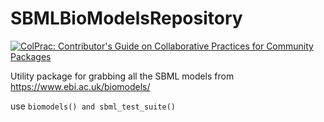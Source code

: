 # SBMLBioModelsRepository

[![ColPrac: Contributor's Guide on Collaborative Practices for Community Packages](https://img.shields.io/badge/ColPrac-Contributor's%20Guide-blueviolet)](https://github.com/SciML/ColPrac)

Utility package for grabbing all the SBML models from https://www.ebi.ac.uk/biomodels/

use `biomodels() and sbml_test_suite()`